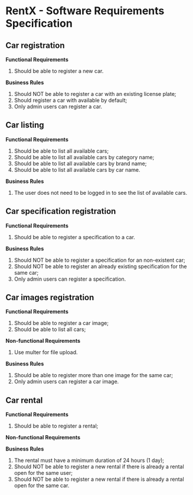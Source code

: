 # RentX - Software Requirements Specification

## Car registration

**Functional Requirements**

1. Should be able to register a new car.

**Business Rules**

1. Should NOT be able to register a car with an existing license plate;
2. Should register a car with available by default;
3. Only admin users can register a car.

## Car listing

**Functional Requirements**

1. Should be able to list all available cars;
2. Should be able to list all available cars by category name;
3. Should be able to list all available cars by brand name;
4. Should be able to list all available cars by car name.

**Business Rules**

1. The user does not need to be logged in to see the list of available cars.

## Car specification registration

**Functional Requirements**

1. Should be able to register a specification to a car.

**Business Rules**

1. Should NOT be able to register a specification for an non-existent car;
2. Should NOT be able to register an already existing specification for the same car;
3. Only admin users can register a specification.

## Car images registration

**Functional Requirements**

1. Should be able to register a car image;
2. Should be able to list all cars;

**Non-functional Requirements**

1. Use multer for file upload.

**Business Rules**

1. Should be able to register more than one image for the same car;
2. Only admin users can register a car image.

## Car rental

**Functional Requirements**

1. Should be able to register a rental;

**Non-functional Requirements**

**Business Rules**

1. The rental must have a minimum duration of 24 hours (1 day);
2. Should NOT be able to register a new rental if there is already a rental open for the same user;
3. Should NOT be able to register a new rental if there is already a rental open for the same car.
